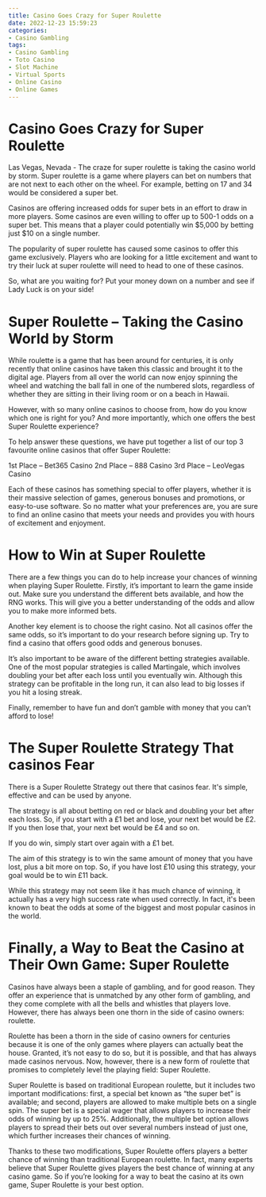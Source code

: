 ```yaml
---
title: Casino Goes Crazy for Super Roulette
date: 2022-12-23 15:59:23
categories:
- Casino Gambling
tags:
- Casino Gambling
- Toto Casino
- Slot Machine
- Virtual Sports
- Online Casino
- Online Games
---
```



#  Casino Goes Crazy for Super Roulette

Las Vegas, Nevada - The craze for super roulette is taking the casino world by storm. Super roulette is a game where players can bet on numbers that are not next to each other on the wheel. For example, betting on 17 and 34 would be considered a super bet.

Casinos are offering increased odds for super bets in an effort to draw in more players. Some casinos are even willing to offer up to 500-1 odds on a super bet. This means that a player could potentially win $5,000 by betting just $10 on a single number.

The popularity of super roulette has caused some casinos to offer this game exclusively. Players who are looking for a little excitement and want to try their luck at super roulette will need to head to one of these casinos.

So, what are you waiting for? Put your money down on a number and see if Lady Luck is on your side!

#  Super Roulette – Taking the Casino World by Storm

While roulette is a game that has been around for centuries, it is only recently that online casinos have taken this classic and brought it to the digital age. Players from all over the world can now enjoy spinning the wheel and watching the ball fall in one of the numbered slots, regardless of whether they are sitting in their living room or on a beach in Hawaii.

However, with so many online casinos to choose from, how do you know which one is right for you? And more importantly, which one offers the best Super Roulette experience?

To help answer these questions, we have put together a list of our top 3 favourite online casinos that offer Super Roulette:

1st Place – Bet365 Casino
2nd Place – 888 Casino
3rd Place – LeoVegas Casino

Each of these casinos has something special to offer players, whether it is their massive selection of games, generous bonuses and promotions, or easy-to-use software. So no matter what your preferences are, you are sure to find an online casino that meets your needs and provides you with hours of excitement and enjoyment.

#  How to Win at Super Roulette

There are a few things you can do to help increase your chances of winning when playing Super Roulette. Firstly, it’s important to learn the game inside out. Make sure you understand the different bets available, and how the RNG works. This will give you a better understanding of the odds and allow you to make more informed bets.

Another key element is to choose the right casino. Not all casinos offer the same odds, so it’s important to do your research before signing up. Try to find a casino that offers good odds and generous bonuses.

It’s also important to be aware of the different betting strategies available. One of the most popular strategies is called Martingale, which involves doubling your bet after each loss until you eventually win. Although this strategy can be profitable in the long run, it can also lead to big losses if you hit a losing streak.

Finally, remember to have fun and don’t gamble with money that you can’t afford to lose!

#  The Super Roulette Strategy That casinos Fear

There is a Super Roulette Strategy out there that casinos fear. It's simple, effective and can be used by anyone.



The strategy is all about betting on red or black and doubling your bet after each loss. So, if you start with a £1 bet and lose, your next bet would be £2. If you then lose that, your next bet would be £4 and so on.

If you do win, simply start over again with a £1 bet.

The aim of this strategy is to win the same amount of money that you have lost, plus a bit more on top. So, if you have lost £10 using this strategy, your goal would be to win £11 back.

While this strategy may not seem like it has much chance of winning, it actually has a very high success rate when used correctly. In fact, it's been known to beat the odds at some of the biggest and most popular casinos in the world.

#  Finally, a Way to Beat the Casino at Their Own Game: Super Roulette

Casinos have always been a staple of gambling, and for good reason. They offer an experience that is unmatched by any other form of gambling, and they come complete with all the bells and whistles that players love. However, there has always been one thorn in the side of casino owners: roulette.

Roulette has been a thorn in the side of casino owners for centuries because it is one of the only games where players can actually beat the house. Granted, it’s not easy to do so, but it is possible, and that has always made casinos nervous. Now, however, there is a new form of roulette that promises to completely level the playing field: Super Roulette.

Super Roulette is based on traditional European roulette, but it includes two important modifications: first, a special bet known as “the super bet” is available; and second, players are allowed to make multiple bets on a single spin. The super bet is a special wager that allows players to increase their odds of winning by up to 25%. Additionally, the multiple bet option allows players to spread their bets out over several numbers instead of just one, which further increases their chances of winning.

Thanks to these two modifications, Super Roulette offers players a better chance of winning than traditional European roulette. In fact, many experts believe that Super Roulette gives players the best chance of winning at any casino game. So if you’re looking for a way to beat the casino at its own game, Super Roulette is your best option.